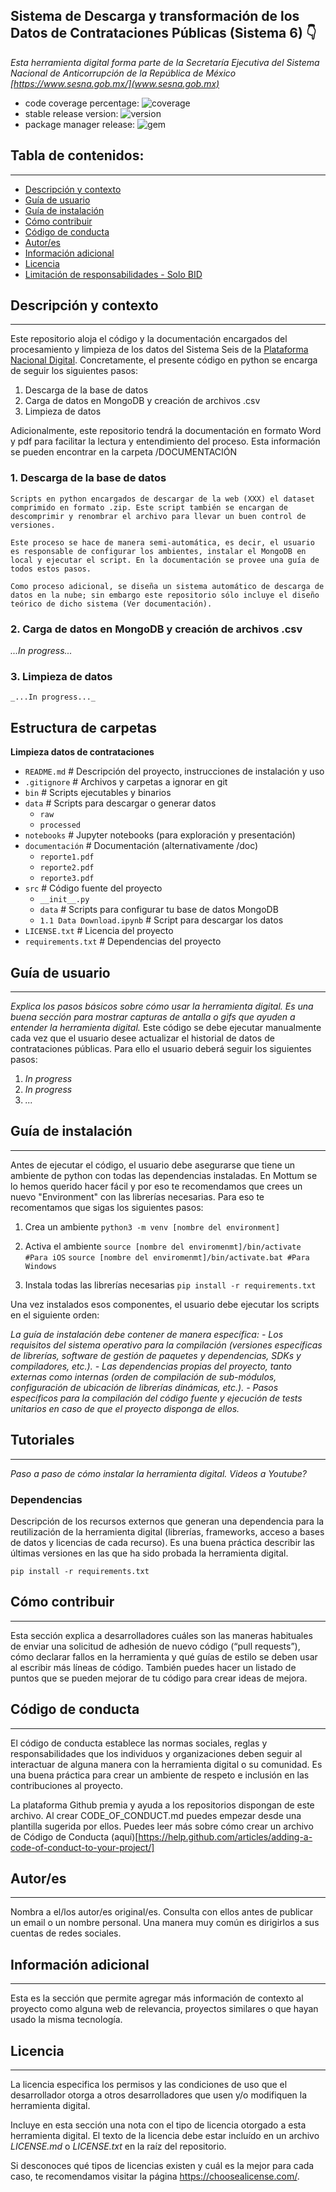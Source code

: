 ## Sistema de Descarga y transformación de los Datos de Contrataciones Públicas (Sistema 6) 👇


*Esta herramienta digital forma parte de la Secretaría Ejecutiva del Sistema Nacional de Anticorrupción de la República de México [https://www.sesna.gob.mx/](www.sesna.gob.mx)*
- code coverage percentage: ![coverage](https://img.shields.io/badge/coverage-10%25-yellowgreen)
- stable release version: ![version](https://img.shields.io/badge/version-1.2.3-blue)
- package manager release: ![gem](https://img.shields.io/badge/gem-2.2.0-blue)

## Tabla de contenidos:
---
- [Descripción y contexto](#descripción-y-contexto)
- [Guía de usuario](#guía-de-usuario)
- [Guía de instalación](#guía-de-instalación)
- [Cómo contribuir](#cómo-contribuir)
- [Código de conducta](#código-de-conducta)
- [Autor/es](#autores)
- [Información adicional](#información-adicional)
- [Licencia](#licencia)
- [Limitación de responsabilidades - Solo BID](#limitación-de-responsabilidades)

## Descripción y contexto
---
Este repositorio aloja el código y la documentación encargados del procesamiento y limpieza de los datos del Sistema Seis de la [Plataforma Nacional Digital](https://www.plataformadigitalnacional.org/contrataciones). Concretamente, el presente código en python se encarga de seguir los siguientes pasos:

1. Descarga de la base de datos
2. Carga de datos en MongoDB y creación de archivos .csv
3. Limpieza de datos

Adicionalmente, este repositorio tendrá la documentación en formato Word y pdf para facilitar la lectura y entendimiento del proceso. Esta información se pueden encontrar en la carpeta /DOCUMENTACIÓN

### 1. Descarga de la base de datos
    Scripts en python encargados de descargar de la web (XXX) el dataset comprimido en formato .zip. Este script también se encargan de descomprimir y renombrar el archivo para llevar un buen control de versiones.

    Este proceso se hace de manera semi-automática, es decir, el usuario es responsable de configurar los ambientes, instalar el MongoDB en local y ejecutar el script. En la documentación se provee una guía de todos estos pasos.

    Como proceso adicional, se diseña un sistema automático de descarga de datos en la nube; sin embargo este repositorio sólo incluye el diseño teórico de dicho sistema (Ver documentación).

### 2. Carga de datos en MongoDB y creación de archivos .csv
_...In progress..._

### 3. Limpieza de datos
    _...In progress..._

## Estructura de carpetas

**Limpieza datos de contrataciones**

- `README.md`  # Descripción del proyecto, instrucciones de instalación y uso
- `.gitignore` # Archivos y carpetas a ignorar en git
- `bin`        # Scripts ejecutables y binarios
- `data`       # Scripts para descargar o generar datos
  - `raw`
  - `processed`
- `notebooks`  # Jupyter notebooks (para exploración y presentación)
- `documentación` # Documentación (alternativamente /doc)
  - `reporte1.pdf`
  - `reporte2.pdf`
  - `reporte3.pdf`
- `src`        # Código fuente del proyecto
  - `__init__.py`
  - `data`     # Scripts para configurar tu base de datos MongoDB
  - `1.1 Data Download.ipynb` # Script para descargar los datos
- `LICENSE.txt`      # Licencia del proyecto
- `requirements.txt` # Dependencias del proyecto

## Guía de usuario
---
_Explica los pasos básicos sobre cómo usar la herramienta digital. Es una buena sección para mostrar capturas de antalla o gifs que ayuden a entender la herramienta digital._
Este código se debe ejecutar manualmente cada vez que el usuario desee actualizar el historial de datos de contrataciones públicas. Para ello el usuario deberá seguir los siguientes pasos:
1. _In progress_
2. _In progress_
3. _..._
 	
## Guía de instalación
---
Antes de ejecutar el código, el usuario debe asegurarse que tiene un ambiente de python con todas las dependencias instaladas. En Mottum se lo hemos querido hacer fácil y por eso te recomendamos que crees un nuevo "Environment" con las librerías necesarias. Para eso te recomentamos que sigas los siguientes pasos:

1. Crea un ambiente
`python3 -m venv [nombre del environment]`

2. Activa el ambiente
`source [nombre del enviromenmt]/bin/activate #Para iOS`
`source [nombre del enviromenmt]/bin/activate.bat #Para Windows`

3. Instala todas las librerías necesarias
`pip install -r requirements.txt`

Una vez instalados esos componentes, el usuario debe ejecutar los scripts en el siguiente orden:

_La guía de instalación debe contener de manera específica:_
_- Los requisitos del sistema operativo para la compilación (versiones específicas de librerías, software de gestión de paquetes y dependencias, SDKs y compiladores, etc.)._
_- Las dependencias propias del proyecto, tanto externas como internas (orden de compilación de sub-módulos, configuración de ubicación de librerías dinámicas, etc.)._
_- Pasos específicos para la compilación del código fuente y ejecución de tests unitarios en caso de que el proyecto disponga de ellos._

## Tutoriales
---
_Paso a paso de cómo instalar la herramienta digital. Videos a Youtube?_

### Dependencias
Descripción de los recursos externos que generan una dependencia para la reutilización de la herramienta digital (librerías, frameworks, acceso a bases de datos y licencias de cada recurso). Es una buena práctica describir las últimas versiones en las que ha sido probada la herramienta digital. 

    pip install -r requirements.txt

## Cómo contribuir
---
Esta sección explica a desarrolladores cuáles son las maneras habituales de enviar una solicitud de adhesión de nuevo código (“pull requests”), cómo declarar fallos en la herramienta y qué guías de estilo se deben usar al escribir más líneas de código. También puedes hacer un listado de puntos que se pueden mejorar de tu código para crear ideas de mejora.

## Código de conducta 
---
El código de conducta establece las normas sociales, reglas y responsabilidades que los individuos y organizaciones deben seguir al interactuar de alguna manera con la herramienta digital o su comunidad. Es una buena práctica para crear un ambiente de respeto e inclusión en las contribuciones al proyecto. 

La plataforma Github premia y ayuda a los repositorios dispongan de este archivo. Al crear CODE_OF_CONDUCT.md puedes empezar desde una plantilla sugerida por ellos. Puedes leer más sobre cómo crear un archivo de Código de Conducta (aquí)[https://help.github.com/articles/adding-a-code-of-conduct-to-your-project/]

## Autor/es
---
Nombra a el/los autor/es original/es. Consulta con ellos antes de publicar un email o un nombre personal. Una manera muy común es dirigirlos a sus cuentas de redes sociales.

## Información adicional
---
Esta es la sección que permite agregar más información de contexto al proyecto como alguna web de relevancia, proyectos similares o que hayan usado la misma tecnología.

## Licencia 
---

La licencia especifica los permisos y las condiciones de uso que el desarrollador otorga a otros desarrolladores que usen y/o modifiquen la herramienta digital.

Incluye en esta sección una nota con el tipo de licencia otorgado a esta herramienta digital. El texto de la licencia debe estar incluído en un archivo *LICENSE.md* o *LICENSE.txt* en la raíz del repositorio.

Si desconoces qué tipos de licencias existen y cuál es la mejor para cada caso, te recomendamos visitar la página https://choosealicense.com/.
